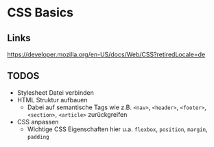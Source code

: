 # CSS Basics

## Links

https://developer.mozilla.org/en-US/docs/Web/CSS?retiredLocale=de

## TODOS

- Stylesheet Datei verbinden
- HTML Struktur aufbauen
  - Dabei auf semantische Tags wie z.B. `<nav>`, `<header>`, `<footer>`, `<section>`, `<article>` zurückgreifen
- CSS anpassen
  - Wichtige CSS Eigenschaften hier u.a. `flexbox`, `position`, `margin`, `padding`
